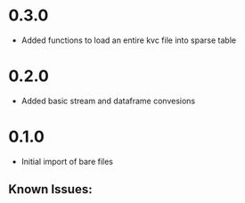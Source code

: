 # 0.3.0
- Added functions to load an entire kvc file into sparse table

# 0.2.0 

- Added basic stream and dataframe convesions

# 0.1.0

- Initial import of bare files

## Known Issues:

